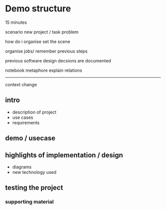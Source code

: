 
# Demo structure


15 minutes


scenario
new project / task problem

how do i organise
set the scene

organise jobs/ remember previous steps

previous software design decsions are documented

notebook metaphore
explain relations

---

  context change



## intro
- description of project
- use cases
- requirements

## demo / usecase

## highlights of implementation / design
- diagrams
- new technology used
## testing the project
### supporting material

